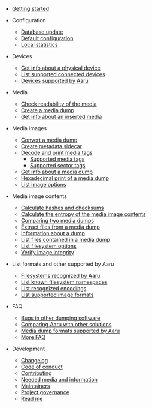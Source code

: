 - [Getting started](quickstart.md)


- Configuration

    - [Database update](database/update.md)
    - [Default configuration](configure.md)
    - [Local statistics](database/stats.md)


- Devices

    - [Get info about a physical device](device/info.md)
    - [List supported connected devices](device/list.md)
    - [Devices supported by Aaru](faq/supported-devices.md)


- Media

    - [Check readability of the media](media/scan.md)
    - [Create a media dump](media/dump.md)
    - [Get info about an inserted media](media/info.md)


- Media images

    - [Convert a media dump](image/convert.md)
    - [Create metadata sidecar](image/create-sidecar.md)
    - [Decode and print media tags](image/decode.md)
      - [Supported media tags](faq/media-tags.md)
      - [Supported sector tags](faq/sector-tags.md)
    - [Get info about a media dump](image/info.md)
    - [Hexadecimal print of a media dump](image/print.md)
    - [List image options](image/options.md)


- Media image contents

    - [Calculate hashes and checksums](image/checksum.md)
    - [Calculate the entropy of the media image contents](image/entropy.md)
    - [Comparing two media dumps](image/compare.md)
    - [Extract files from a media dump](filesystem/extract.md)
    - [Information about a dump](filesystem/info.md)
    - [List files contained in a media dump](filesystem/ls.md)
    - [List filesystem options](filesystem/options.md)
    - [Verify image integrity](image/verify.md)


- List formats and other supported by Aaru

    - [Filesystems recognized by Aaru](faq/filesystems.md)
    - [List known filesystem namespaces](list-namespaces.md)
    - [List recognized encodings](list-encodings.md)
    - [List supported image formats](formats.md)


- FAQ

    - [Bugs in other dumping software](faq/3rdparty.md)
    - [Comparing Aaru with other solutions](faq/comparison.md)
    - [Media dump formats supported by Aaru](faq/formats.md)
    - [More FAQ](faq/more.md)


- Development

    - [Changelog](docs/Changelog.md)
    - [Code of conduct](docs/CODE_OF_CONDUCT.md)
    - [Contributing](docs/CONTRIBUTING.md)
    - [Needed media and information](docs/NEEDED.md)
    - [Maintainers](docs/MAINTAINERS.md)
    - [Project governance](docs/GOVERNANCE.md)
    - [Read me](docs/README.md)
